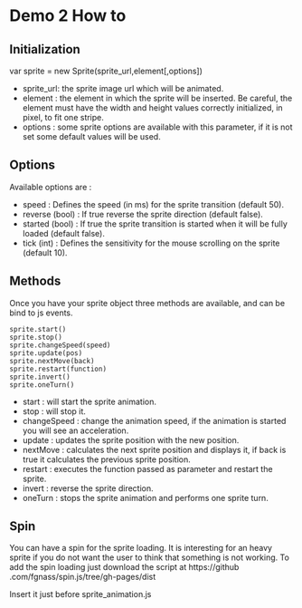 Demo 2 How to
=============

Initialization
--------------

var sprite = new Sprite(sprite_url,element[,options])

* sprite_url: the sprite image url which will be animated.
* element   : the element in which the sprite will be inserted. Be
careful, the element must have the width and height values correctly
initialized, in pixel, to fit one stripe.
* options   : some sprite options are available with this parameter,
if it is not set some default values will be used.

Options
-------

Available options are :

* speed             :  Defines the speed (in ms) for the sprite transition (default 50).
* reverse   (bool)  : If true reverse the sprite direction (default false).
* started   (bool)  : If true the sprite transition is started when it will
be fully loaded (default false).
* tick      (int)   : Defines the sensitivity for the mouse scrolling on the
sprite (default 10).

Methods
-------

Once you have your sprite object three methods are available,
and can be bind to js events.

    sprite.start()
    sprite.stop()
    sprite.changeSpeed(speed)
    sprite.update(pos)
    sprite.nextMove(back)
    sprite.restart(function)
    sprite.invert()
    sprite.oneTurn()


* start         : will start the sprite animation.
* stop          : will stop it.
* changeSpeed   : change the animation speed, if the animation is started you
 will see an acceleration.
* update        : updates the sprite position with the new position.
* nextMove      : calculates the next sprite position and displays it,
if back is true it calculates the previous sprite position.
* restart       : executes the function passed as parameter and restart the
sprite.
* invert        : reverse the sprite direction.
* oneTurn       : stops the sprite animation and performs one sprite turn.


Spin
----

You can have a spin for the sprite loading. It is interesting for an heavy
sprite if you do not want the user to think that something is not working. To
 add the spin loading just download the script at https://github
 .com/fgnass/spin.js/tree/gh-pages/dist


Insert it just before sprite_animation.js
<script type="text/javascript" src="js/spin.min.js"></script>
